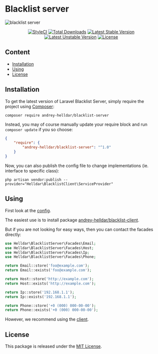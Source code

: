 # Blacklist server

![blacklist server](https://user-images.githubusercontent.com/10347617/64910710-359f4100-d722-11e9-9cc0-071b06330edf.png)

<p align="center">
    <a href="https://styleci.io/repos/75637284"><img src="https://styleci.io/repos/75637284/shield" alt="StyleCI" /></a>
    <a href="https://packagist.org/packages/andrey-helldar/blacklist-server"><img src="https://img.shields.io/packagist/dt/andrey-helldar/blacklist-server.svg?style=flat-square" alt="Total Downloads" /></a>
    <a href="https://packagist.org/packages/andrey-helldar/blacklist-server"><img src="https://poser.pugx.org/andrey-helldar/blacklist-server/v/stable?format=flat-square" alt="Latest Stable Version" /></a>
    <a href="https://packagist.org/packages/andrey-helldar/blacklist-server"><img src="https://poser.pugx.org/andrey-helldar/blacklist-server/v/unstable?format=flat-square" alt="Latest Unstable Version" /></a>
    <a href="LICENSE"><img src="https://poser.pugx.org/andrey-helldar/blacklist-server/license?format=flat-square" alt="License" /></a>
</p>


## Content

* [Installation](#installation)
* [Using](#using)
* [License](#license)


## Installation

To get the latest version of Laravel Blacklist Server, simply require the project using [Composer](https://getcomposer.org):

```
composer require andrey-helldar/blacklist-server
```

Instead, you may of course manually update your require block and run `composer update` if you so choose:

```json
{
    "require": {
        "andrey-helldar/blacklist-server": "^1.0"
    }
}
```

Now, you can also publish the config file to change implementations (ie. interface to specific class):

```
php artisan vendor:publish --provider="Helldar\BlacklistClient\ServiceProvider"
```


## Using

First look at the [config](src/config/settings.php).

The easiest use is to install package [andrey-helldar/blacklist-client](https://github.com/andrey-helldar/blacklist-client).

But if you are not looking for easy ways, then you can contact the facades directly:

```php
use Helldar\BlacklistServer\Facades\Email;
use Helldar\BlacklistServer\Facades\Host;
use Helldar\BlacklistServer\Facades\Ip;
use Helldar\BlacklistServer\Facades\Phone;

return Email::store('foo@example.com');
return Email::exists('foo@example.com');

return Host::store('http://example.com');
return Host::exists('http://example.com');

return Ip::store('192.168.1.1');
return Ip::exists('192.168.1.1');

return Phone::store('+0 (000) 000-00-00');
return Phone::exists('+0 (000) 000-00-00');
```

However, we recommend using the [client](https://github.com/andrey-helldar/blacklist-client).


## License

This package is released under the [MIT License](LICENSE).
